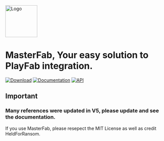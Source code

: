<img width="100" height="100" alt="Logo" src="https://github.com/user-attachments/assets/2eaad014-550e-4fb2-b8c7-3f1cb9d16de9" />

# MasterFab, Your easy solution to PlayFab integration.

<a href="https://github.com/HeldForRansom/MasterFab/releases/latest"><img src="https://img.shields.io/badge/Download-brightgreen.svg?style=for-the-badge&logo=github&colorA=363a4f&colorB=00E700" alt="Download"></a>
<a href="https://masterfab.gitbook.io/masterfab"><img src="https://img.shields.io/badge/Documentation-brightgreen.svg?style=for-the-badge&logo=gitbook&colorA=363a4f&colorB=3c80e6" alt="Documentation"></a>
<a href="https://masterfab.gitbook.io/masterfab/api-reference"><img src="https://img.shields.io/badge/API-brightgreen.svg?style=for-the-badge&logo=gitbook&colorA=363a4f&colorB=E4080A" alt="API"></a>

## Important
### Many references were updated in V5, please update and see the documentation.
If you use MasterFab, please resepect the MIT License as well as credit HeldForRansom.
